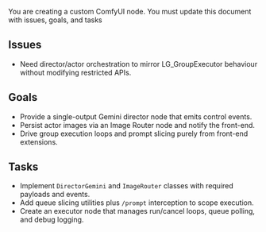 You are creating a custom ComfyUI node. You must update this document with issues, goals, and tasks

## Issues
- Need director/actor orchestration to mirror LG_GroupExecutor behaviour without modifying restricted APIs.

## Goals
- Provide a single-output Gemini director node that emits control events.
- Persist actor images via an Image Router node and notify the front-end.
- Drive group execution loops and prompt slicing purely from front-end extensions.

## Tasks
- Implement `DirectorGemini` and `ImageRouter` classes with required payloads and events.
- Add queue slicing utilities plus `/prompt` interception to scope execution.
- Create an executor node that manages run/cancel loops, queue polling, and debug logging.
